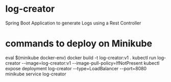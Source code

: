 # log-creator
Spring Boot Application to generate Logs using a Rest Controller

# commands to deploy on Minikube
eval $(minikube docker-env)
docker build -t log-creator:v1 .
kubectl run log-creator --image=log-creator:v1 --image-pull-policy=IfNotPresent
kubectl expose deployment log-creator --type=LoadBalancer --port=8080
minikube service log-creator
